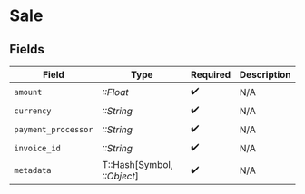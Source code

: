# Sale


## Fields

| Field                       | Type                        | Required                    | Description                 |
| --------------------------- | --------------------------- | --------------------------- | --------------------------- |
| `amount`                    | *::Float*                   | :heavy_check_mark:          | N/A                         |
| `currency`                  | *::String*                  | :heavy_check_mark:          | N/A                         |
| `payment_processor`         | *::String*                  | :heavy_check_mark:          | N/A                         |
| `invoice_id`                | *::String*                  | :heavy_check_mark:          | N/A                         |
| `metadata`                  | T::Hash[Symbol, *::Object*] | :heavy_check_mark:          | N/A                         |